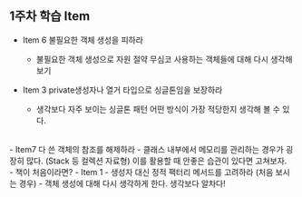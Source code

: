 
## 1주차 학습 Item

- Item 6 불필요한 객체 생성을 피하라
  -  불필요한 객체 생성으로 자원 절약 무심코 사용하는 객체들에 대해 다시 생각해보기</br>

- Item 3 private생성자나 열거 타입으로 싱글톤임을 보장하라 
  - 생각보다 자주 보이는 싱글톤 패턴 어떤 방식이 가장 적당한지 생각해 볼 수 있다.
</br>
- Item7 다 쓴 객체의 참조를 해제하라
  - 클래스 내부에서 메모리를 관리하는 경우가 굉장히 많다. (Stack 등 컬렉션 자료형) 이를 활용할 때 안좋은 습관이 있다면 고쳐보자.
</br>
- 책이 처음이라면?
  - Item 1 - 생성자 대신 정적 팩터리 메서드를 고려하라 (처음 보시는 경우)
     - 객체 생성에 대해 다시 생각하게 한다. 생각보다 알차다! 
